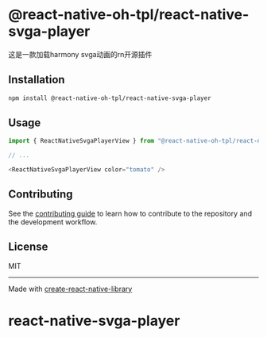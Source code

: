 # @react-native-oh-tpl/react-native-svga-player

这是一款加载harmony svga动画的rn开源插件

## Installation

```sh
npm install @react-native-oh-tpl/react-native-svga-player
```

## Usage


```js
import { ReactNativeSvgaPlayerView } from "@react-native-oh-tpl/react-native-svga-player";

// ...

<ReactNativeSvgaPlayerView color="tomato" />
```


## Contributing

See the [contributing guide](CONTRIBUTING.md) to learn how to contribute to the repository and the development workflow.

## License

MIT

---

Made with [create-react-native-library](https://github.com/callstack/react-native-builder-bob)
# react-native-svga-player
